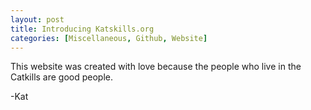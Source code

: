 ```yaml
---
layout: post
title: Introducing Katskills.org
categories: [Miscellaneous, Github, Website]
---
```


This website was created with love because the people who live in the Catkills are good people.

-Kat

